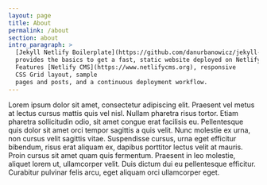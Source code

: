 ```yaml
---
layout: page
title: About
permalink: /about
section: about
intro_paragraph: >
  [Jekyll Netlify Boilerplate](https://github.com/danurbanowicz/jekyll-netlify-boilerplate)
  provides the basics to get a fast, static website deployed on Netlify.
  Features [Netlify CMS](https://www.netlifycms.org), responsive
  CSS Grid layout, sample
  pages and posts, and a continuous deployment workflow.
---
```


Lorem ipsum dolor sit amet, consectetur adipiscing elit. Praesent vel metus at lectus cursus mattis quis vel nisl. Nullam pharetra risus tortor. Etiam pharetra sollicitudin odio, sit amet congue erat facilisis eu. Pellentesque quis dolor sit amet orci tempor sagittis a quis velit. Nunc molestie ex urna, non cursus velit sagittis vitae. Suspendisse cursus, urna eget efficitur bibendum, risus erat aliquam ex, dapibus porttitor lectus velit at mauris. Proin cursus sit amet quam quis fermentum. Praesent in leo molestie, aliquet lorem ut, ullamcorper velit. Duis dictum dui eu pellentesque efficitur. Curabitur pulvinar felis arcu, eget aliquam orci ullamcorper eget.